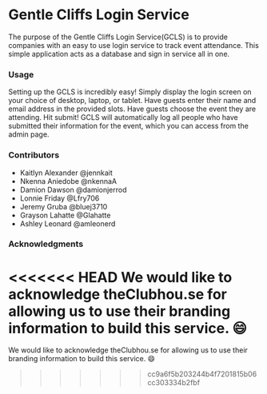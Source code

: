 # Gentle Cliffs Login Service

The purpose of the Gentle Cliffs Login Service(GCLS) is to provide companies with an easy to use login service to track event attendance. This simple application acts as a database and sign in service all in one.

### Usage
Setting up the GCLS is incredibly easy!
Simply display the login screen on your choice of desktop, laptop, or tablet.
Have guests enter their name and email address in the provided slots.
Have guests choose the event they are attending.
Hit submit!
GCLS will automatically log all people who have submitted their information for the event, which you can access from the admin page.

### Contributors
- Kaitlyn Alexander @jennkait
- Nkenna Aniedobe @nkennaA
- Damion Dawson @damionjerrod
- Lonnie Friday @Lfry706
- Jeremy Gruba @bluej3710
- Grayson Lahatte @Glahatte
- Ashley Leonard @amleonerd

### Acknowledgments 
<<<<<<< HEAD
We would like to acknowledge theClubhou.se for allowing us to use their branding information to build this service. :smile:
=======
We would like to acknowledge theClubhou.se for allowing us to use their branding information to build this service. :smile:
>>>>>>> cc9a6f5b203244b4f7201815b06cc303334b2fbf
